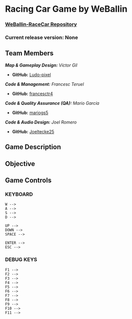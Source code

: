 # Racing Car Game by WeBallin

### [WeBallin-RaceCar Repository](https://github.com/francesctr4/WeBallin-RaceCar)

### Current release version: None

## Team Members

_**Map & Gameplay Design:** Víctor Gil_
* **GitHub:** [Ludo-pixel](https://github.com/Ludo-pixel)

_**Code & Management:** Francesc Teruel_
* **GitHub:** [francesctr4](https://github.com/francesctr4)

_**Code & Quality Assurance (QA):** Mario García_
* **GitHub:** [mariogs5](https://github.com/mariogs5)

_**Code & Audio Design:** Joel Romero_
* **GitHub:** [Joeltecke25](https://github.com/Joeltecke25)

## Game Description



## Objective



## Game Controls

### KEYBOARD ###
	
	W --> 
	A -->
	S --> 
	D --> 
	
	UP --> 
	DOWN --> 
	SPACE --> 
	
	ENTER --> 
	ESC --> 
	
### DEBUG KEYS ###

	F1 --> 
	F2 --> 
	F3 --> 
	F4 --> 
	F5 --> 
	F6 --> 
	F7 --> 
	F8 --> 
	F9 --> 
	F10 --> 
	F11 --> 

